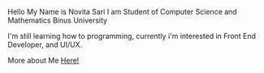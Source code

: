 Hello
My Name is Novita Sari
I am Student of Computer Science and Mathematics Binus University

I'm still learning how to programming, currently i'm interested in Front End Developer, and UI/UX.

More about Me
[Here!](www.linkedin.com/in/me-novitasari)
